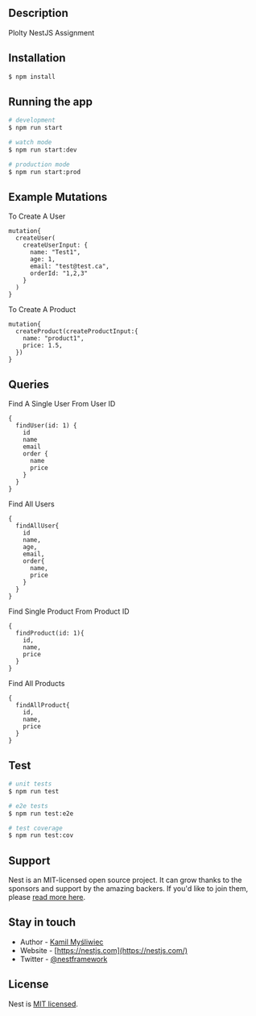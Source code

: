 ## Description

Plolty NestJS Assignment

## Installation

```bash
$ npm install
```

## Running the app

```bash
# development
$ npm run start

# watch mode
$ npm run start:dev

# production mode
$ npm run start:prod
```

## Example Mutations
To Create A User
```
mutation{
  createUser(
    createUserInput: {
      name: "Test1",
      age: 1,
      email: "test@test.ca",
      orderId: "1,2,3"
    }
  )
}
```

To Create A Product
```
mutation{
  createProduct(createProductInput:{
    name: "product1",
    price: 1.5,
  })
}
```

## Queries
Find A Single User From User ID
```
{
  findUser(id: 1) {
    id
    name
    email
    order {
      name
      price
    }
  }
}
```

Find All Users
```
{
  findAllUser{
    id
    name,
    age,
    email,
    order{
      name,
      price
    }
  }
}
```

Find Single Product From Product ID
```
{
  findProduct(id: 1){
    id,
    name,
    price
  }
}
```

Find All Products
```
{
  findAllProduct{
    id,
    name,
    price
  }
}
```

## Test

```bash
# unit tests
$ npm run test

# e2e tests
$ npm run test:e2e

# test coverage
$ npm run test:cov
```

## Support

Nest is an MIT-licensed open source project. It can grow thanks to the sponsors and support by the amazing backers. If you'd like to join them, please [read more here](https://docs.nestjs.com/support).

## Stay in touch

- Author - [Kamil Myśliwiec](https://kamilmysliwiec.com)
- Website - [https://nestjs.com](https://nestjs.com/)
- Twitter - [@nestframework](https://twitter.com/nestframework)

## License

Nest is [MIT licensed](LICENSE).
